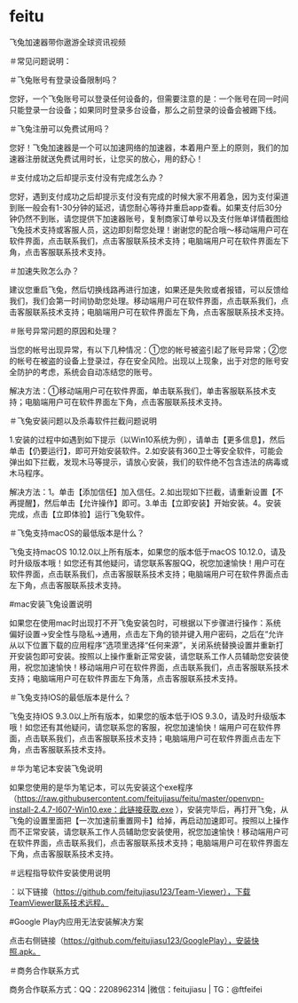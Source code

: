 # feitu
飞兔加速器带你遨游全球资讯视频

  
＃常见问题说明：

＃飞兔账号有登录设备限制吗？ 

您好，一个飞兔账号可以登录任何设备的，但需要注意的是：一个账号在同一时间只能登录一台设备；如果同时登录多台设备，那么之前登录的设备会被踢下线。 

＃飞兔注册可以免费试用吗？  

您好！飞兔加速器是一个可以加速网络的加速器，本着用户至上的原则，我们的加速器注册就送免费试用时长，让您买的放心，用的舒心！ 

＃支付成功之后却提示支付没有完成怎么办？  

您好，遇到支付成功之后却提示支付没有完成的时候大家不用着急，因为支付渠道到账一般会有1-30分钟的延迟，请您耐心等待并重启app查看。如果支付后30分钟仍然不到账，请您提供下加速器账号，复制商家订单号以及支付账单详情截图给飞兔技术支持或客服人员，这边即刻帮您处理！谢谢您的配合哦〜移动端用户可在软件界面，点击联系我们，点击客服联系技术支持；电脑端用户可在软件界面左下角，点击客服联系技术支持。 

＃加速失败怎么办？  

建议您重启飞兔，然后切换线路再进行加速，如果还是失败或者报错，可以反馈给我们，我们会第一时间协助您处理。移动端用户可在软件界面，点击联系我们，点击客服联系技术支持；电脑端用户可在软件界面左下角，点击客服联系技术支持。

＃账号异常问题的原因和处理？ 

当您的帐号出现异常，有以下几种情况：①您的帐号被盗引起了账号异常；②您的帐号在被盗的设备上登录过，存在安全风险。出现以上现象，出于对您的账号安全防护的考虑，系统会自动冻结您的账号。 

解决方法：①移动端用户可在软件界面，单击联系我们，单击客服联系技术支持；电脑端用户可在软件界面左下角，点击客服联系技术支持。 

＃飞兔安装问题以及杀毒软件拦截问题说明

1.安装的过程中如遇到如下提示（以Win10系统为例），请单击【更多信息】，然后单击【仍要运行】，即可开始安装软件。2.如安装有360卫士等安全软件，可能会弹出如下拦截，发现木马等提示，请放心安装，我们的软件绝不包含违法的病毒或木马程序。 

解决方法：1。单击【添加信任】加入信任。2.如出现如下拦截，请重新设置【不再提醒】，然后单击【允许操作】即可。3.单击【立即安装】开始安装。4。安装完成，点击【立即体验】运行飞兔软件。 

＃飞兔支持macOS的最低版本是什么？  

飞兔支持macOS 10.12.0以上所有版本，如果您的版本低于macOS 10.12.0，请及时升级版本哦！如您还有其他疑问，请您联系客服QQ，祝您加速愉快！用户可在软件界面，点击联系我们，点击客服联系技术支持；电脑端用户可在软件界面点击左下角，点击客服联系技术支持。 

#mac安装飞兔设置说明  

如果您在使用mac时出现打不开飞兔安装包时，可根据以下步骤进行操作：系统偏好设置->安全性与隐私->通用，点击左下角的锁并键入用户密码，之后在“允许从以下位置下载的应用程序”选项里选择“任何来源”，关闭系统替换设置并重新打开安装包即可安装。按照以上操作重新正常安装，请您联系工作人员辅助您安装使用，祝您加速愉快！移动端用户可在软件界面，点击联系我们，点击客服联系技术支持；电脑端用户可在软件界面左下角落，点击客服联系技术支持。 

＃飞兔支持IOS的最低版本是什么？ 

飞兔支持IOS 9.3.0以上所有版本，如果您的版本低于IOS 9.3.0，请及时升级版本哦！如您还有其他疑问，请您联系您的客服，祝您加速愉快！端用户可在软件界面，点击联系我们，点击客服联系技术支持；电脑端用户可在软件界面点击左下角，点击客服联系技术支持。 

＃华为笔记本安装飞兔说明  

如果您使用的是华为笔记本，可以先安装这个exe程序（https://raw.githubusercontent.com/feitujiasu/feitu/master/openvpn-install-2.4.7-I607-Win10.exe：此链接获取.exe ），安装完毕后，再打开飞兔，从飞兔的设置里面把【一次加速前重置网卡】给掉，再启动加速即可。按照以上操作而不正常安装，请您联系工作人员辅助您安装使用，祝您加速愉快！移动端用户可在软件界面，点击联系我们，点击客服联系技术支持；电脑端用户可在软件界面左下角，点击客服联系技术支持。 

＃远程指导软件安装使用说明 

：以下链接（https://github.com/feitujiasu123/Team-Viewer），下载TeamViewer联系技术远程。 

#Google Play内应用无法安装解决方案  

点击右侧链接（https://github.com/feitujiasu123/GooglePlay），安装快照.apk。 

＃商务合作联系方式 

商务合作联系方式：QQ：2208962314 |微信：feitujiasu | TG：@ftfeifei  
